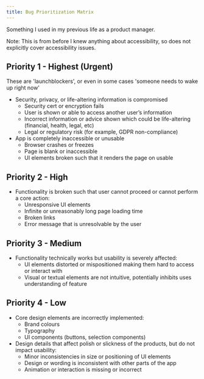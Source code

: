 ```yaml
---
title: Bug Prioritization Matrix
---
```

Something I used in my previous life as a product manager. 

Note: This is from before I knew anything about accessibility, so does not explicitly cover accessibility issues.  

## Priority 1 - Highest (Urgent)
These are 'launchblockers', or even in some cases 'someone needs to wake up right now'

- Security, privacy, or life-altering information is compromised
  - Security cert or encryption fails
  - User is shown or able to access another user’s information
  - Incorrect information or advice shown which could be life-altering (financial, health, legal, etc)
  - Legal or regulatory risk (for example, GDPR non-compliance)
- App is completely inaccessible or unusable
  - Browser crashes or freezes 
  - Page is blank or inaccessible
  - UI elements broken such that it renders the page on usable

## Priority 2 - High

- Functionality is broken such that user cannot proceed or cannot perform a core action:
  - Unresponsive UI elements
  - Infinite or unreasonably long page loading time
  - Broken links
  - Error message that is unresolvable by the user

## Priority 3 - Medium

- Functionality technically works but usability is severely affected:
  - UI elements distorted or mispositioned making them hard to access or interact with
  - Visual or textual elements are not intuitive, potentially inhibits uses understanding of feature

## Priority 4 - Low

- Core design elements are incorrectly implemented:
  - Brand colours
  - Typography
  - UI components (buttons, selection components)
- Design details that affect polish or slickness of the products, but do not impact usability:
  - Minor inconsistencies in size or positioning of UI elements
  - Design or wording is inconsistent with other parts of the app
  - Animation or interaction is missing or incorrect
